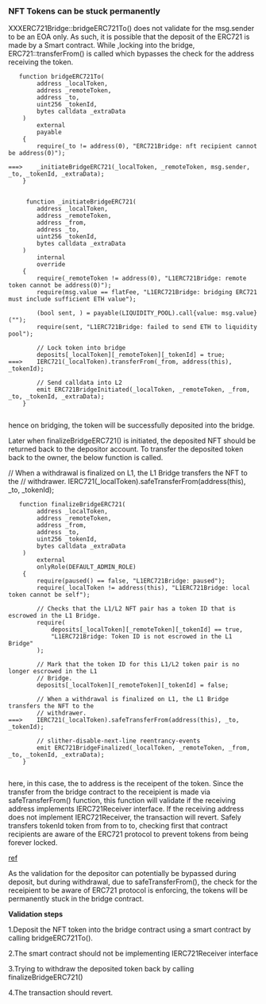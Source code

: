 ### NFT Tokens can be stuck permanently ###

XXXERC721Bridge::bridgeERC721To() does not validate for the msg.sender to be an EOA only.
As such, it is possible that the deposit of the ERC721 is made by a Smart contract. While ,locking into the bridge,
ERC721::transferFrom() is called which bypasses the check for the address receiving the token.


```
   function bridgeERC721To(
        address _localToken,
        address _remoteToken,
        address _to,
        uint256 _tokenId,
        bytes calldata _extraData
    )
        external
        payable
    {
        require(_to != address(0), "ERC721Bridge: nft recipient cannot be address(0)");

===>    _initiateBridgeERC721(_localToken, _remoteToken, msg.sender, _to, _tokenId, _extraData);
    }


     function _initiateBridgeERC721(
        address _localToken,
        address _remoteToken,
        address _from,
        address _to,
        uint256 _tokenId,
        bytes calldata _extraData
    )
        internal
        override
    {
        require(_remoteToken != address(0), "L1ERC721Bridge: remote token cannot be address(0)");
        require(msg.value == flatFee, "L1ERC721Bridge: bridging ERC721 must include sufficient ETH value");

        (bool sent, ) = payable(LIQUIDITY_POOL).call{value: msg.value}("");
        require(sent, "L1ERC721Bridge: failed to send ETH to liquidity pool");

        // Lock token into bridge
        deposits[_localToken][_remoteToken][_tokenId] = true;
===>    IERC721(_localToken).transferFrom(_from, address(this), _tokenId);

        // Send calldata into L2
        emit ERC721BridgeInitiated(_localToken, _remoteToken, _from, _to, _tokenId, _extraData);
    }
       
```

hence on bridging, the token will be successfully deposited into the bridge.

Later when finalizeBridgeERC721() is initiated, the deposited NFT should be returned back to the depositor account. To transfer the deposited token back to the owner, the below function is called.

   // When a withdrawal is finalized on L1, the L1 Bridge transfers the NFT to the
   // withdrawer.
   IERC721(_localToken).safeTransferFrom(address(this), _to, _tokenId);

```
   function finalizeBridgeERC721(
        address _localToken,
        address _remoteToken,
        address _from,
        address _to,
        uint256 _tokenId,
        bytes calldata _extraData
    )
        external
        onlyRole(DEFAULT_ADMIN_ROLE)
    {
        require(paused() == false, "L1ERC721Bridge: paused");
        require(_localToken != address(this), "L1ERC721Bridge: local token cannot be self");

        // Checks that the L1/L2 NFT pair has a token ID that is escrowed in the L1 Bridge.
        require(
            deposits[_localToken][_remoteToken][_tokenId] == true,
            "L1ERC721Bridge: Token ID is not escrowed in the L1 Bridge"
        );

        // Mark that the token ID for this L1/L2 token pair is no longer escrowed in the L1
        // Bridge.
        deposits[_localToken][_remoteToken][_tokenId] = false;

        // When a withdrawal is finalized on L1, the L1 Bridge transfers the NFT to the
        // withdrawer.
===>    IERC721(_localToken).safeTransferFrom(address(this), _to, _tokenId);

        // slither-disable-next-line reentrancy-events
        emit ERC721BridgeFinalized(_localToken, _remoteToken, _from, _to, _tokenId, _extraData);
    }
   
```   

here, in this case, the to address is the receipent of the token. Since the transfer from the bridge contract to the receipient is made via safeTransferFrom() function, this function will validate if the receiving address implements IERC721Receiver interface.
If the receiving address does not implement IERC721Receiver, the transaction will revert.
Safely transfers tokenId token from from to to, checking first that contract recipients are aware of the ERC721 protocol to prevent tokens from being forever locked.

[ref](https://docs.openzeppelin.com/contracts/5.x/api/token/erc721#IERC721-safeTransferFrom-address-address-uint256-)

As the validation for the depositor can potentially be bypassed during deposit, but during withdrawal, due to safeTransferFrom(), the check for the receipient to be aware of ERC721 protocol is enforcing, the tokens will be permanently stuck in the bridge contract.

**Validation steps**

1.Deposit the NFT token into the bridge contract using a smart contract by calling bridgeERC721To().

2.The smart contract should not be implementing IERC721Receiver interface

3.Trying to withdraw the deposited token back by calling finalizeBridgeERC721()

4.The transaction should revert.
